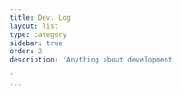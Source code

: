 ```yaml
---
title: Dev. Log
layout: list
type: category
sidebar: true
order: 2
description: 'Anything about development

'
---
```


